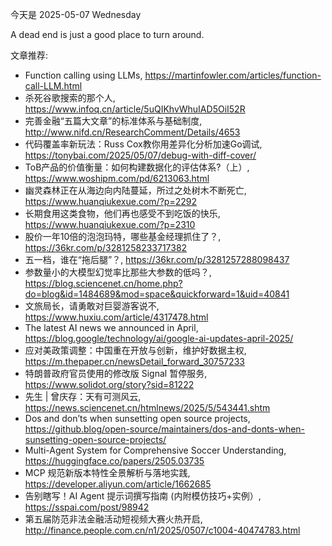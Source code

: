 今天是 2025-05-07 Wednesday

A dead end is just a good place to turn around.

文章推荐:
- Function calling using LLMs, https://martinfowler.com/articles/function-call-LLM.html
- 杀死谷歌搜索的那个人, https://www.infoq.cn/article/5uQIKhvWhuIAD5OiI52R
- 完善金融“五篇大文章”的标准体系与基础制度, http://www.nifd.cn/ResearchComment/Details/4653
- 代码覆盖率新玩法：Russ Cox教你用差异化分析加速Go调试, https://tonybai.com/2025/05/07/debug-with-diff-cover/
- ToB产品的价值衡量：如何构建数据化的评估体系?（上）, https://www.woshipm.com/pd/6213063.html
- 幽灵森林正在从海边向内陆蔓延，所过之处树木不断死亡, https://www.huanqiukexue.com/?p=2292
- 长期食用这类食物，他们再也感受不到吃饭的快乐, https://www.huanqiukexue.com/?p=2310
- 股价一年10倍的泡泡玛特，哪些基金经理抓住了？, https://36kr.com/p/3281258233717382
- 五一档，谁在“拖后腿”？, https://36kr.com/p/3281257288098437
- 参数量小的大模型幻觉率比那些大参数的低吗？, https://blog.sciencenet.cn/home.php?do=blog&id=1484689&mod=space&quickforward=1&uid=40841
- 文旅局长，请勇敢对巨婴游客说不, https://www.huxiu.com/article/4317478.html
- The latest AI news we announced in April, https://blog.google/technology/ai/google-ai-updates-april-2025/
- 应对美政策调整：中国重在开放与创新，维护好数据主权, https://m.thepaper.cn/newsDetail_forward_30757233
- 特朗普政府官员使用的修改版 Signal 暂停服务, https://www.solidot.org/story?sid=81222
- 先生 | 曾庆存：天有可测风云, https://news.sciencenet.cn/htmlnews/2025/5/543441.shtm
- Dos and don’ts when sunsetting open source projects, https://github.blog/open-source/maintainers/dos-and-donts-when-sunsetting-open-source-projects/
- Multi-Agent System for Comprehensive Soccer Understanding, https://huggingface.co/papers/2505.03735
- MCP 规范新版本特性全景解析与落地实践, https://developer.aliyun.com/article/1662685
- 告别瞎写！AI Agent 提示词撰写指南 (内附模仿技巧+实例）, https://sspai.com/post/98942
- 第五届防范非法金融活动短视频大赛火热开启, http://finance.people.com.cn/n1/2025/0507/c1004-40474783.html
